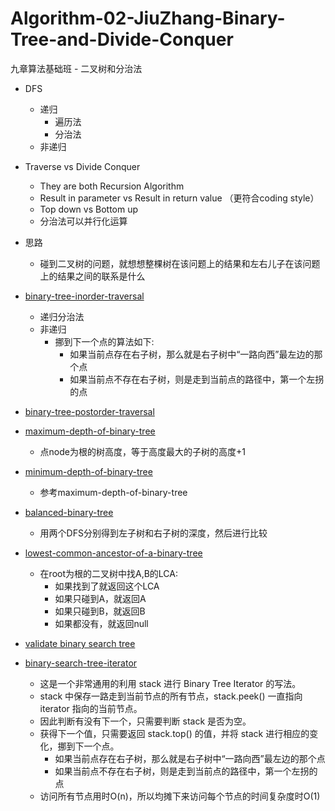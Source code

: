 # Algorithm-02-JiuZhang-Binary-Tree-and-Divide-Conquer
九章算法基础班 - 二叉树和分治法

- DFS
  - 递归
    - 遍历法
    - 分治法
  - 非递归

- Traverse vs Divide Conquer
  - They are both Recursion Algorithm
  - Result in parameter vs Result in return value （更符合coding style）
  - Top down vs Bottom up
  - 分治法可以并行化运算
  
- 思路
  - 碰到二叉树的问题，就想想整棵树在该问题上的结果和左右儿子在该问题上的结果之间的联系是什么
  
- [binary-tree-inorder-traversal](https://www.lintcode.com/problem/binary-tree-inorder-traversal/description)
  - 递归分治法
  - 非递归
    - 挪到下一个点的算法如下:
      - 如果当前点存在右子树，那么就是右子树中“一路向西”最左边的那个点
      - 如果当前点不存在右子树，则是走到当前点的路径中，第一个左拐的点
      
- [binary-tree-postorder-traversal](https://www.lintcode.com/problem/binary-tree-postorder-traversal/description)

- [maximum-depth-of-binary-tree](https://www.lintcode.com/problem/maximum-depth-of-binary-tree/description)
  - 点node为根的树高度，等于高度最大的子树的高度+1

- [minimum-depth-of-binary-tree](https://www.lintcode.com/problem/minimum-depth-of-binary-tree/description)
  - 参考maximum-depth-of-binary-tree

- [balanced-binary-tree](https://www.lintcode.com/problem/balanced-binary-tree/description)
  - 用两个DFS分别得到左子树和右子树的深度，然后进行比较
  
- [lowest-common-ancestor-of-a-binary-tree](https://www.lintcode.com/problem/lowest-common-ancestor-of-a-binary-tree/description)
  - 在root为根的二叉树中找A,B的LCA:
    - 如果找到了就返回这个LCA
    - 如果只碰到A，就返回A
    - 如果只碰到B，就返回B
    - 如果都没有，就返回null

- [validate binary search tree](https://www.lintcode.com/problem/validate-binary-search-tree/description)

- [binary-search-tree-iterator](https://www.lintcode.com/problem/binary-search-tree-iterator/description)
  - 这是一个非常通用的利用 stack 进行 Binary Tree Iterator 的写法。
  - stack 中保存一路走到当前节点的所有节点，stack.peek() 一直指向 iterator 指向的当前节点。
  - 因此判断有没有下一个，只需要判断 stack 是否为空。
  - 获得下一个值，只需要返回 stack.top() 的值，并将 stack 进行相应的变化，挪到下一个点。
    - 如果当前点存在右子树，那么就是右子树中“一路向西”最左边的那个点
    - 如果当前点不存在右子树，则是走到当前点的路径中，第一个左拐的点
  - 访问所有节点用时O(n)，所以均摊下来访问每个节点的时间复杂度时O(1)
